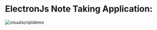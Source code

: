 ﻿# ElectronJs Note Taking Application:
 
 ![visualscriptdemo](https://user-images.githubusercontent.com/39535098/46101235-6eed4280-c199-11e8-851a-ebe039a90a82.png)
